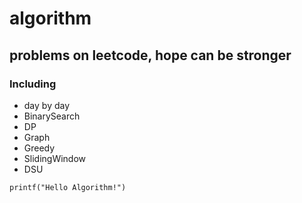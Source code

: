 # algorithm
## problems on leetcode, hope can be stronger
### Including

- day by day
- BinarySearch
- DP
- Graph
- Greedy
- SlidingWindow
- DSU

`printf("Hello Algorithm!")`